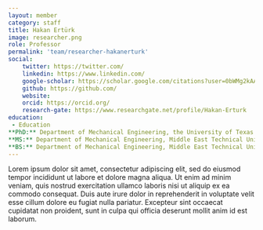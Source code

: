 ```yaml
---
layout: member
category: staff
title: Hakan Ertürk
image: researcher.png
role: Professor
permalink: 'team/researcher-hakanerturk'
social:
    twitter: https://twitter.com/
    linkedin: https://www.linkedin.com/
    google-scholar: https://scholar.google.com/citations?user=0bWMg2kAAAAJ&hl=en&oi=ao
    github: https://github.com/
    website:
    orcid: https://orcid.org/
    research-gate: https://www.researchgate.net/profile/Hakan-Erturk
education:
 - Education
**PhD:** Department of Mechanical Engineering, the University of Texas at Austin, Austin, TX, USA, 2002
**MS:** Department of Mechanical Engineering, Middle East Technical University, Ankara, Turkey, 1997
**BS:** Department of Mechanical Engineering, Middle East Technical University, Ankara, Turkey, 1994
---
```


Lorem ipsum dolor sit amet, consectetur adipiscing elit, sed do eiusmod
tempor incididunt ut labore et dolore magna aliqua. Ut enim ad minim veniam,
quis nostrud exercitation ullamco laboris nisi ut aliquip ex ea commodo
consequat. Duis aute irure dolor in reprehenderit in voluptate velit
esse cillum dolore eu fugiat nulla pariatur. Excepteur sint occaecat
cupidatat non proident, sunt in culpa qui officia deserunt
mollit anim id est laborum.
